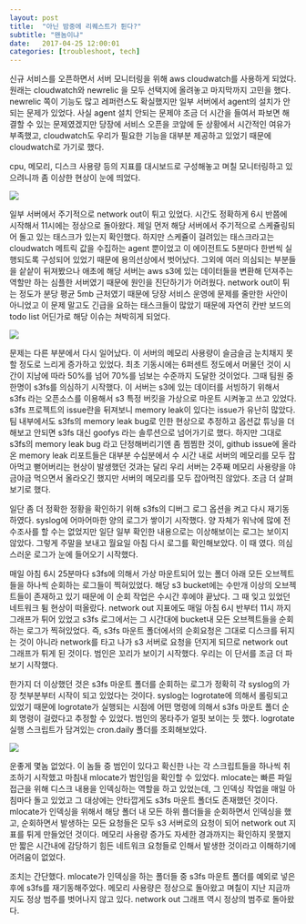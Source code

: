 ```yaml
---
layout: post
title:  "아닌 밤중에 리퀘스트가 튄다?"
subtitle: "왠놈이냐"
date:   2017-04-25 12:00:01
categories: [troubleshoot, tech]
---
```

신규 서비스를 오픈하면서 서버 모니터링을 위해 aws cloudwatch를 사용하게 되었다. 원래는 cloudwatch와 newrelic 을 모두 선택지에 올려놓고 마지막까지 고민을 했다. newrelic 쪽이 기능도 많고 레퍼런스도 확실했지만 일부 서버에서 agent의 설치가 안되는 문제가 있었다. 사실 agent 설치 안되는 문제야 조금 더 시간을 들여서 파보면 해결할 수 있는 문제였겠지만 당장에 서비스 오픈을 코앞에 둔 상황에서 시간적인 여유가 부족했고, cloudwatch도 우리가 필요한 기능을 대부분 제공하고 있었기 때문에 cloudwatch로 가기로 했다.

cpu, 메모리, 디스크 사용량 등의 지표를 대시보드로 구성해놓고 며칠 모니터링하고 있으려니까 좀 이상한 현상이 눈에 띄었다.

![](http://i.imgur.com/H99gBeu.png)

일부 서버에서 주기적으로 network out이 튀고 있었다. 시간도 정확하게 6시 반쯤에 시작해서 11시에는 정상으로 돌아왔다. 제일 먼저 해당 서버에서 주기적으로 스케쥴링되어 돌고 있는 태스크가 있는지 확인했다. 하지만 스케쥴이 걸려있는 태스크라고는 cloudwatch 메트릭 값을 수집하는 agent 뿐이었고 이 에이전트도 5분마다 한번씩 실행되도록 구성되어 있었기 때문에 용의선상에서 벗어났다. 그외에 여러 의심되는 부분들을 샅샅이 뒤져봤으나 애초에 해당 서버는 aws s3에 있는 데이터들을 변환해 던져주는 역할만 하는 심플한 서버였기 때문에 원인을 진단하기가 어려웠다. network out이 튀는 정도가 분당 평균 5mb 근처였기 때문에 당장 서비스 운영에 문제를 줄만한 사안이 아니었고 이 문제 말고도 긴급을 요하는 태스크들이 많았기 때문에 자연히 칸반 보드의 todo list 어딘가로 해당 이슈는 쳐박히게 되었다.

![](http://i.imgur.com/RPkrl0O.png)

문제는 다른 부분에서 다시 일어났다. 이 서버의 메모리 사용량이 슬금슬금 눈치채지 못할 정도로 느리게 증가하고 있었다. 최초 기동시에는 6퍼센트 정도에서 머물던 것이 시간이 지남에 따라 50%를 넘어 70%를 넘보는 수준까지 도달한 것이었다. 그때 팀원 중 한명이 s3fs를 의심하기 시작했다. 이 서버는 s3에 있는 데이터를 서빙하기 위해서 s3fs 라는 오픈소스를 이용해서 s3 특정 버킷을 가상으로 마운트 시켜놓고 쓰고 있었다. s3fs 프로젝트의 issue란을 뒤져보니 memory leak이 있다는 issue가 유난히 많았다. 팀 내부에서도 s3fs의 memory leak bug로 인한 현상으로 추정하고 옵션값 튜닝을 더 해보고 안되면 s3fs 대신 goofys 라는 솔루션으로 넘어가기로 했다. 하지만 그대로 s3fs의 memory leak bug 라고 단정해버리기엔 좀 찜찜한 것이, github issue에 올라온 memory leak 리포트들은 대부분 수십분에서 수 시간 내로 서버의 메모리를 모두 잡아먹고 뻗어버리는 현상이 발생했던 것과는 달리 우리 서버는 2주째 메모리 사용량을 야금야금 먹으면서 올라오긴 했지만 서버의 메모리를 모두 잡아먹진 않았다. 조금 더 살펴보기로 했다.

일단 좀 더 정확한 정황을 확인하기 위해 s3fs의 디버그 로그 옵션을 켜고 다시 재기동하였다. syslog에 어마어마한 양의 로그가 쌓이기 시작했다. 양 자체가 워낙에 많에 전수조사를 할 수는 없었지만 일단 일부 확인한 내용으로는 이상해보이는 로그는 보이지 않았다. 그렇게 주말을 보내고 월요일 아침 다시 로그를 확인해보았다. 이 때 였다. 의심스러운 로그가 눈에 들어오기 시작했다.

매일 아침 6시 25분마다 s3fs에 의해서 가상 마운트되어 있는 폴더 아래 모든 오브젝트들을 하나씩 순회하는 로그들이 찍혀있었다. 해당 s3 bucket에는 수만개 이상의 오브젝트들이 존재하고 있기 때문에 이 순회 작업은 수시간 후에야 끝났다. 그 때 잊고 있었던 네트워크 튐 현상이 떠올랐다. network out 지표에도 매일 아침 6시 반부터 11시 까지 그래프가 튀어 있었고 s3fs 로그에서는 그 시간대에 bucket내 모든 오브젝트들을 순회하는 로그가 찍혀있었다. 즉, s3fs 마운트 폴더에서의 순회요청은 그대로 디스크를 뒤지는 것이 아니라 network를 타고 나가 s3 서버로 요청을 던지게 되므로 network out 그래프가 튀게 된 것이다. 범인은 꼬리가 보이기 시작했다. 우리는 이 단서를 조금 더 파보기 시작했다.

한가지 더 이상했던 것은 s3fs 마운트 폴더를 순회하는 로그가 정확히 각 syslog의 가장 첫부분부터 시작이 되고 있었다는 것이다. syslog는 logrotate에 의해서 롤링되고 있었기 때문에 logrotate가 실행되는 시점에 어떤 명령에 의해서 s3fs 마운트 폴더 순회 명령이 걸렸다고 추정할 수 있었다. 범인의 몽타주가 얼핏 보이는 듯 했다. logrotate 실행 스크립트가 담겨있는 cron.daily 폴더를 조회해보았다.

![](http://i.imgur.com/t2dXBN8.png)

운좋게 몇놈 없었다. 이 놈들 중 범인이 있다고 확신한 나는 각 스크립트들을 하나씩 취조하기 시작했고 마침내 mlocate가 범인임을 확인할 수 있었다. mlocate는 빠른 파일 접근을 위해 디스크 내용을 인덱싱하는 역할을 하고 있었는데, 그 인덱싱 작업을 매일 아침마다 돌고 있었고 그 대상에는 안타깝게도 s3fs 마운트 폴더도 존재했던 것이다. mlocate가 인덱싱을 위해서 해당 폴더 내 모든 하위 플더들을 순회하면서 인덱싱을 했고, 순회하면서 발생하는 모든 요청들은 모두 s3 서버로의 요청이 되어 network out 지표를 튀게 만들었던 것이다. 메모리 사용량 증가도 자세한 경과까지는 확인하지 못했지만 짧은 시간내에 감당하기 힘든 네트워크 요청들로 인해서 발생한 것이라고 이해하기에 어려움이 없었다. 

조치는 간단했다. mlocate가 인덱싱을 하는 폴더들 중 s3fs 마운트 폴더를 예외로 넣은 후에 s3fs를 재기동해주었다. 메모리 사용량은 정상으로 돌아왔고 며칠이 지난 지금까지도 정상 범주를 벗어나지 않고 있다. network out 그래프 역시 정상의 범주로 돌아왔다.
